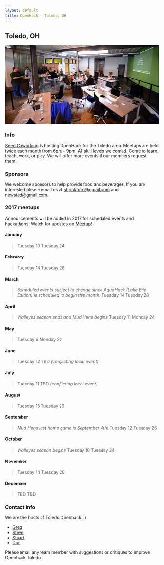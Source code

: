 ```yaml
---
layout: default
title: OpenHack - Toledo, OH
---
```


## Toledo, OH

![Seed Lunch n' Learn](lunch-n-learn.jpg)

### Info

[Seed Coworking](http://seedcowork.com) is hosting OpenHack for the Toledo area. Meetups are held twice each month from 6pm - 9pm. All skill levels welcomed. Come to learn, teach, work, or play. We will offer more events if our members request them. 

### Sponsors

We welcome sponsors to help provide food and beverages. If you are interested please email us at [shrinkfolio@gmail.com](mailto:shrinkfolio@gmail.com) and [newsted@gmail.com](mailto:newsted@gmail.com).

### 2017 meetups

Announcements will be added in 2017 for scheduled events and hackathons. 
Watch for updates on [Meetup](https://www.meetup.com/Seed-Coworking/)!

#### January 

> Tuesday 10
> Tuesday 24

#### February 

> Tuesday 14
> Tuesday 28

#### March

> _Scheduled events subject to change since AquaHack (Lake Erie Edition) is scheduled to begin this month._ 
> Tuesday 14
> Tuesday 28

#### April 

> _Walleyes season ends and Mud Hens begins_
> Tuesday 11
> Monday 24

#### May

> Tuesday 9
> Monday 22

#### June

> Tuesday 12 
> TBD _(conflicting local event)_

#### July 

> Tuesday 11
> TBD _(conflicting local event)_

#### August

> Tuesday 15
> Tuesday 29

#### September

> _Mud Hens last home game is September 4th!_
> Tuesday 12
> Tuesday 26

#### October

>  _Walleyes season begins_
> Tuesday 10
> Tuesday 24

#### November

> Tuesday 14
> Tuesday 28 

#### December

> TBD
> TBD


### Contact Info


We are the hosts of Toledo Openhack. :) 

* [Greg](mailto:shrinkfolio@gmail.com)
* [Steve](mailto:newsted@gmail.com)
* [Stuart](mailto:stuartbertsch@gmail.com)
* [Don](mailto:don@groundspeedhq.com)

Please email any team member with suggestions or critiques to improve Openhack Toledo!
